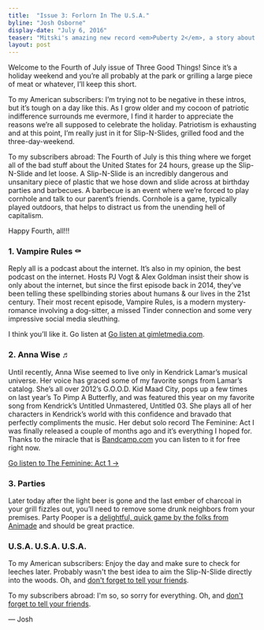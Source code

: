 ```yaml
---
title:  "Issue 3: Forlorn In The U.S.A.​"
byline: "Josh Osborne"
display-date: "July 6, 2016"
teaser: "Mitski's amazing new record <em>Puberty 2</em>, a story about Denny's & family back home, tiny improv comedy and free rap music."
layout: post
---
```

Welcome to the Fourth of July issue of Three Good Things! Since it’s a holiday weekend and you’re all probably at the park or grilling a large piece of meat or whatever, I’ll keep this short.

To my American subscribers:
I’m trying not to be negative in these intros, but it’s tough on a day like this. As I grow older and my cocoon of patriotic indifference surrounds me evermore, I find it harder to appreciate the reasons we’re all supposed to celebrate the holiday. Patriotism is exhausting and at this point, I’m really just in it for Slip-N-Slides, grilled food and the three-day-weekend.

To my subscribers abroad:
The Fourth of July is this thing where we forget all of the bad stuff about the United States for 24 hours, grease up the Slip-N-Slide and let loose. A Slip-N-Slide is an incredibly dangerous and unsanitary piece of plastic that we hose down and slide across at birthday parties and barbecues. A barbecue is an event where we’re forced to play cornhole and talk to our parent’s friends. Cornhole is a game, typically played outdoors, that helps to distract us from the unending hell of capitalism.

Happy Fourth, all!!!


### 1. Vampire Rules ⚰

Reply all is a podcast about the internet. It’s also in my opinion, the best podcast on the internet. Hosts PJ Vogt & Alex Goldman insist their show is only about the internet, but since the first episode back in 2014, they’ve been telling these spellbinding stories about humans & our lives in the 21st century. Their most recent episode, Vampire Rules, is a modern mystery-romance involving a dog-sitter, a missed Tinder connection and some very impressive social media sleuthing.

I think you’ll like it. Go listen at [Go listen at gimletmedia.com](https://gimletmedia.com/episode/68-vampire-rules/).<!-- more -->


### 2. Anna Wise ♬

Until recently, Anna Wise seemed to live only in Kendrick Lamar’s musical universe. Her voice has graced some of my favorite songs from Lamar’s catalog. She’s all over 2012’s G.O.O.D. Kid Maad City, pops up a few times on last year’s To Pimp A Butterfly, and was featured this year on my favorite song from Kendrick’s Untitled Unmastered, Untitled 03. She plays all of her characters in Kendrick’s world with this confidence and bravado that perfectly compliments the music. Her debut solo record The Feminine: Act I was finally released a couple of months ago and it’s everything I hoped for. Thanks to the miracle that is [Bandcamp.com](https://www.bandcamp.com) you can listen to it for free right now.

[Go listen to The Feminine: Act 1 →](https://annathewise.bandcamp.com/releases)


### 3. Parties

Later today after the light beer is gone and the last ember of charcoal in your grill fizzles out, you’ll need to remove some drunk neighbors from your premises. Party Pooper is a [delightful, quick game by the folks from Animade](http://party.animade.tv/) and should be great practice.


### U.S.A. U.S.A. U.S.A.

To my American subscribers:
Enjoy the day and make sure to check for leeches later. Probably wasn't the best idea to aim the Slip-N-Slide directly into the woods. Oh, and [don't forget to tell your friends](https://twitter.com/intent/tweet?text=Insert%20your%20message%20of%20devotion%20and%20appreciation%20here.%20%40five_goodthings%20fivegoodthings.club&source=clicktotweet&related=clicktotweet).

To my subscribers abroad:
I'm so, so sorry for everything. Oh, and [don't forget to tell your friends](https://twitter.com/intent/tweet?text=Insert%20your%20message%20of%20devotion%20and%20appreciation%20here.%20%40five_goodthings%20fivegoodthings.club&source=clicktotweet&related=clicktotweet).

— Josh
